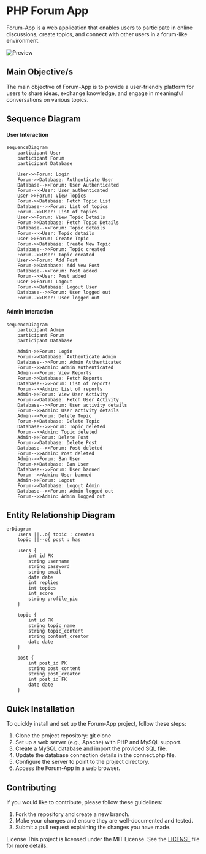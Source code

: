 # PHP Forum App

Forum-App is a web application that enables users to participate in online discussions, create topics, and connect with other users in a forum-like environment.

![Preview](https://lh3.googleusercontent.com/pw/AJFCJaUG3y4mJv32J_3AhrgRMrLwyuJRZnpcGoIO8DKQO3dBBe_TkTeS2UXaV7S6y_lwq0-Rf2yCBkHbltVCJ75O6v8mWSau-Ei-xD_411Iu2T9iDoUvgXgRNUxinA2D2iin3N2QhNsB7aQhdFIbr4CaEEzB=w879-h277-s-no)

## Main Objective/s 
The main objective of Forum-App is to provide a user-friendly platform for users to share ideas, exchange knowledge, and engage in meaningful conversations on various topics.

## Sequence Diagram

#### User Interaction
``` mermaid
sequenceDiagram
    participant User
    participant Forum
    participant Database

    User->>Forum: Login
    Forum->>Database: Authenticate User
    Database-->>Forum: User Authenticated
    Forum-->>User: User authenticated
    User->>Forum: View Topics
    Forum->>Database: Fetch Topic List
    Database-->>Forum: List of topics
    Forum-->>User: List of topics
    User->>Forum: View Topic Details
    Forum->>Database: Fetch Topic Details
    Database-->>Forum: Topic details
    Forum-->>User: Topic details
    User->>Forum: Create Topic
    Forum->>Database: Create New Topic
    Database-->>Forum: Topic created
    Forum-->>User: Topic created
    User->>Forum: Add Post
    Forum->>Database: Add New Post
    Database-->>Forum: Post added
    Forum-->>User: Post added
    User->>Forum: Logout
    Forum->>Database: Logout User
    Database-->>Forum: User logged out
    Forum-->>User: User logged out
```

#### Admin Interaction
```mermaid
sequenceDiagram
    participant Admin
    participant Forum
    participant Database

    Admin->>Forum: Login
    Forum->>Database: Authenticate Admin
    Database-->>Forum: Admin Authenticated
    Forum-->>Admin: Admin authenticated
    Admin->>Forum: View Reports
    Forum->>Database: Fetch Reports
    Database-->>Forum: List of reports
    Forum-->>Admin: List of reports
    Admin->>Forum: View User Activity
    Forum->>Database: Fetch User Activity
    Database-->>Forum: User activity details
    Forum-->>Admin: User activity details
    Admin->>Forum: Delete Topic
    Forum->>Database: Delete Topic
    Database-->>Forum: Topic deleted
    Forum-->>Admin: Topic deleted
    Admin->>Forum: Delete Post
    Forum->>Database: Delete Post
    Database-->>Forum: Post deleted
    Forum-->>Admin: Post deleted
    Admin->>Forum: Ban User
    Forum->>Database: Ban User
    Database-->>Forum: User banned
    Forum-->>Admin: User banned
    Admin->>Forum: Logout
    Forum->>Database: Logout Admin
    Database-->>Forum: Admin logged out
    Forum-->>Admin: Admin logged out
```

## Entity Relationship Diagram
```mermaid
erDiagram
    users ||..o{ topic : creates
    topic ||--o{ post : has

    users {
        int id PK
        string username 
        string password
        string email
        date date
        int replies
        int topics
        int score
        string profile_pic
    }

    topic {
        int id PK
        string topic_name
        string topic_content
        string content_creator
        date date
    }

    post {
        int post_id PK    
        string post_content
        string post_creator
        int post_id FK
        date date
    }

```
## Quick Installation
To quickly install and set up the Forum-App project, follow these steps:

  1. Clone the project repository: git clone <repository-url>
  2. Set up a web server (e.g., Apache) with PHP and MySQL support.
  3. Create a MySQL database and import the provided SQL file.
  4. Update the database connection details in the connect.php file.
  5. Configure the server to point to the project directory.
  6. Access the Forum-App in a web browser.

## Contributing
If you would like to contribute, please follow these guidelines:

  1. Fork the repository and create a new branch.
  2. Make your changes and ensure they are well-documented and tested.
  3. Submit a pull request explaining the changes you have made.

License
This project is licensed under the MIT License. See the [LICENSE](https://github.com/MiDo-kun/PHP_Forum/blob/main/LICENSE) file for more details.
